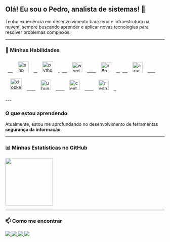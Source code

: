 ## Olá! Eu sou o Pedro, analista de sistemas! 👋

Tenho experiência em desenvolvimento back-end e infraestrutura na nuvem, sempre buscando aprender e aplicar novas tecnologias para resolver problemas complexos.

---

### 🚀 Minhas Habilidades

<p align="left">
  <a href="https://www.php.net" target="_blank"> 
    <img src="https://cdn.jsdelivr.net/gh/devicons/devicon/icons/php/php-original.svg" alt="php" width="34" height="34" style="margin: 10px 16px;"/> 
  </a>
  <a href="https://www.python.org" target="_blank">
    <img src="https://cdn.jsdelivr.net/gh/devicons/devicon/icons/python/python-original.svg" alt="python" width="34" height="34" style="margin: 10px 16px;"/>
  </a>
  <a href="https://wordpress.org" target="_blank"> 
    <img src="https://cdn.jsdelivr.net/gh/devicons/devicon/icons/wordpress/wordpress-plain.svg" alt="wordpress" width="32" height="32" style="margin: 10px 16px;"/> 
  </a>
  <a href="https://n8n.io/" target="_blank"> 
    <img src="https://registry.npmmirror.com/@lobehub/icons-static-png/1.65.0/files/dark/n8n-color.png" alt="n8n" width="32" height="32" style="margin: 10px 16px;"/> 
  </a>
  <a href="https://azure.microsoft.com/pt-br/" target="_blank"> 
    <img src="https://cdn.jsdelivr.net/gh/devicons/devicon/icons/azure/azure-original.svg" alt="azure" width="32" height="32" style="margin: 10px 16px;"/> 
  </a>
  <a href="https://www.docker.com/" target="_blank"> 
    <img src="https://cdn.jsdelivr.net/gh/devicons/devicon/icons/docker/docker-original-wordmark.svg" alt="docker" width="36" height="36" style="margin: 10px 16px;"/> 
  </a>
  <a href="https://www.ubuntu.com" target="_blank"> 
    <img src="https://cdn-icons-png.flaticon.com/512/888/888879.png" alt="ubuntu" width="32" height="32" style="margin: 10px 16px;"/> 
  </a>
  <a href="https://www.centos.org" target="_blank"> 
    <img src="https://cdn.jsdelivr.net/gh/devicons/devicon/icons/centos/centos-original.svg" alt="centos" width="32" height="32" style="margin: 10px 16px;"/> 
  </a>
  <a href="https://www.redhat.com" target="_blank"> 
    <img src="https://cdn.jsdelivr.net/gh/devicons/devicon/icons/redhat/redhat-original.svg" alt="redhat" width="32" height="32" style="margin: 10px 16px;"/> 
  </a>
</p>
---

### O que estou aprendendo

Atualmente, estou me aprofundando no desenvolvimento de ferramentas **segurança da informação**.

---

### 📊 Minhas Estatísticas no GitHub

<div align="left">
  <img height="150" src="https://github-readme-stats.vercel.app/api/top-langs/?username=chowncyberrasta&layout=compact&langs_count=7&theme=dracula&hide_border=true"/>
</div>

---

### 📫 Como me encontrar

<p align="left">
  <a href="https://www.linkedin.com/in/pedro-h-melo/" target="_blank">
    <img src="https://img.shields.io/badge/-LinkedIn-%230077B5?style=for-the-badge&logo=linkedin&logoColor=white">
  </a>
  <a href="mailto:contato@tecnologiaemfoco.tech">
    <img src="https://img.shields.io/badge/Email-D14836?style=for-the-badge&logo=gmail&logoColor=white">
  </a>
  <a href="https://www.youtube.com/channel/UCe2qhKRj24PMiJRMe7-7TFA" target="_blank">
    <img src="https://img.shields.io/badge/YouTube-FF0000?style=for-the-badge&logo=youtube&logoColor=white">
  </a>
  <a href="https://www.instagram.com/cyber.rasta/" target="_blank">
    <img src="https://img.shields.io/badge/-Instagram-%23E4405F?style=for-the-badge&logo=instagram&logoColor=white">
  </a>
</p>
